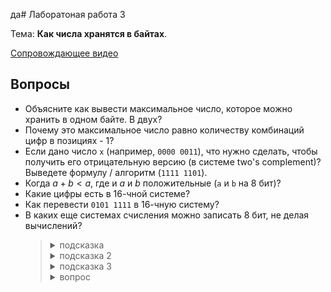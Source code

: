 да# Лаборатоная работа 3

Тема: **Как числа хранятся в байтах**.

[Сопровождающее видео](https://www.youtube.com/watch?v=3HnvK8WrK4M&list=PL4sUOB8DjVlWUcSaCu0xPcK7rYeRwGpl7&index=3)

## Вопросы

- Объясните как вывести максимальное число, которое можно хранить в одном байте. В двух?
- Почему это максимальное число равно количеству комбинаций цифр в позициях - 1?
- Если дано число `x` (например, `0000 0011`), что нужно сделать, чтобы получить его отрицательную версию
  (в системе two's complement)? Выведете формулу / алгоритм (`1111 1101`).
- Когда $`a + b < a`$, где и $`a`$ и $`b`$ положительные (`a` и `b` на 8 бит)?
- Какие цифры есть в 16-чной системе?
- Как перевести `0101 1111` в 16-чную систему?
- В каких еще системах счисления можно записать 8 бит, не делая вычислений?
  > <details>
  > <summary>подсказка</summary>
  >
  > Группы бит по X = одна цифра в той системе.
  > </details>
  >
  > <details>
  > <summary>подсказка 2</summary>
  >
  > В 16-чной системе счисления, X = 4.
  > </details>
  >
  > <details>
  > <summary>подсказка 3</summary>
  >
  > Группируя по 2 бита за раз, получим `01 01 11 11`.
  > Каждое из этих значений можно записать одним символом в системе счисления,
  > где количество цифр = количество чисел в 2 битах.
  > В 2 битах могут быть 4 числа (`00`, `01`, `10`, `11`).
  > То есть, можем использовать 4-чную систему: `01 01 11 11 -> 1 1 3 3 -> 1133`)
  > </details>
  >
  > <details>
  > <summary>вопрос</summary>
  >
  > Почему система должная быть степенью двойки?
  > </details>

